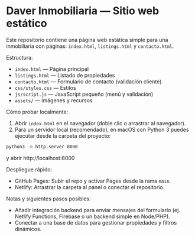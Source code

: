 # Daver Inmobiliaria — Sitio web estático

Este repositorio contiene una página web estática simple para una inmobiliaria con páginas: `index.html`, `listings.html` y `contacto.html`.

Estructura:
- `index.html` — Página principal
- `listings.html` — Listado de propiedades
- `contacto.html` — Formulario de contacto (validación cliente)
- `css/styles.css` — Estilos
- `js/script.js` — JavaScript pequeño (menú y validación)
- `assets/` — imágenes y recursos

Cómo probar localmente:

1. Abrir `index.html` en el navegador (doble clic o arrastrar al navegador).
2. Para un servidor local (recomendado), en macOS con Python 3 puedes ejecutar desde la carpeta del proyecto:

```bash
python3 -m http.server 8000
```

y abrir http://localhost:8000

Despliegue rápido:
- GitHub Pages: Subir el repo y activar Pages desde la rama `main`.
- Netlify: Arrastrar la carpeta al panel o conectar el repositorio.

Notas y siguientes pasos posibles:
- Añadir integración backend para enviar mensajes del formulario (ej. Netlify Functions, Firebase o un backend simple en Node/PHP).
- Conectar a una base de datos para gestionar propiedades y filtros dinámicos.
